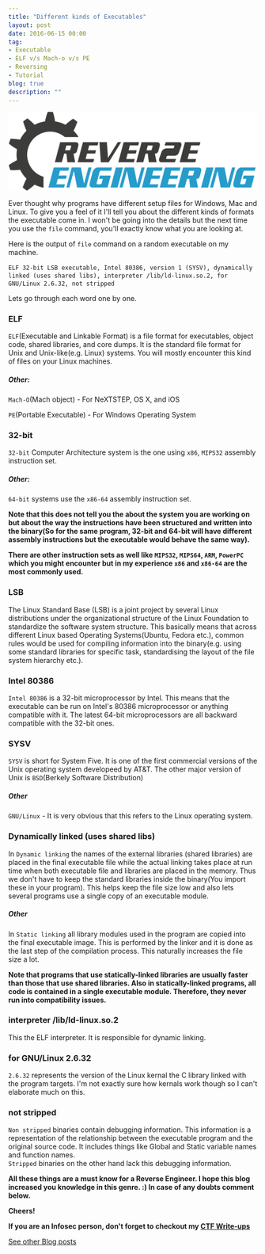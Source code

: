 ```yaml
---
title: "Different kinds of Executables"
layout: post
date: 2016-06-15 00:00
tag:
- Executable
- ELF v/s Mach-o v/s PE
- Reversing
- Tutorial
blog: true
description: ""
---
```


![Reverse Engineering](/assets/images/re.png)

Ever thought why programs have different setup files for Windows, Mac and Linux. To give you a feel of it I'll tell you about the different kinds of formats the executable come in. I won't be going into the details but the next time you use the `file` command, you'll exactly know what you are looking at.

Here is the output of `file` command on a random executable on my machine.

```
ELF 32-bit LSB executable, Intel 80386, version 1 (SYSV), dynamically linked (uses shared libs), interpreter /lib/ld-linux.so.2, for GNU/Linux 2.6.32, not stripped
```

Lets go through each word one by one.

### ELF

`ELF`(Executable and Linkable Format) is a file format for executables, object code, shared libraries, and core dumps. It is the standard file format for Unix and Unix-like(e.g. Linux) systems. You will mostly encounter this kind of files on your Linux machines.

##### Other:

`Mach-O`(Mach object) - For NeXTSTEP, OS X, and iOS

`PE`(Portable Executable) - For Windows Operating System

### 32-bit

`32-bit` Computer Architecture system is the one using `x86`, `MIPS32` assembly instruction set.

##### Other:

`64-bit` systems use the `x86-64` assembly instruction set.

**Note that this does not tell you the about the system you are working on but about the way the instructions have been structured and written into the binary(So for the same program, 32-bit and 64-bit will have different assembly instructions but the executable would behave the same way).**

**There are other instruction sets as well like `MIPS32`, `MIPS64`, `ARM`, `PowerPC` which you might encounter but in my experience `x86` and `x86-64` are the most commonly used.**

### LSB

The Linux Standard Base (LSB) is a joint project by several Linux distributions under the organizational structure of the Linux Foundation to standardize the software system structure. This basically means that across different Linux based Operating Systems(Ubuntu, Fedora etc.), common rules would be used for compiling information into the binary(e.g. using some standard libraries for specific task, standardising the layout of the file system hierarchy etc.).

### Intel 80386

`Intel 80386` is a 32-bit microprocessor by Intel. This means that the executable can be run on Intel's 80386 microprocessor or anything compatible with it. The latest 64-bit microprocessors are all backward compatible with the 32-bit ones.

### SYSV

`SYSV` is short for System Five. It is one of the first commercial versions of the Unix operating system developeed by AT&T. The other major version of Unix is `BSD`(Berkely Software Distribution)

##### Other

`GNU/Linux` - It is very obvious that this refers to the Linux operating system.

### Dynamically linked (uses shared libs)

In `Dynamic linking` the names of the external libraries (shared libraries) are placed in the final executable file while the actual linking takes place at run time when both executable file and libraries are placed in the memory. Thus we don't have to keep the standard libraries inside the binary(You import these in your program). This helps keep the file size low and also lets several programs use a single copy of an executable module.

##### Other

In `Static linking` all library modules used in the program are copied into the final executable image. This is performed by the linker and it is done as the last step of the compilation process. This naturally increases the file size a lot.

**Note that programs that use statically-linked libraries are usually faster than those that use shared libraries. Also in statically-linked programs, all code is contained in a single executable module. Therefore, they never run into compatibility issues.**

### interpreter /lib/ld-linux.so.2

This the ELF interpreter. It is responsible for dynamic linking.

### for GNU/Linux 2.6.32

`2.6.32` represents the version of the Linux kernal the C library linked with the program targets. I'm not exactly sure how kernals work though so I can't elaborate much on this.

### not stripped

`Non stripped` binaries contain debugging information. This information is a representation of the relationship between the executable program and the original source code. It includes things like Global and Static variable names and function names.<br>
`Stripped` binaries on the other hand lack this debugging information.

**All these things are a must know for a Reverse Engineer. I hope this blog increased you knowledge in this genre. :) In case of any doubts comment below.**

**Cheers!**

**If you are an Infosec person, don't forget to checkout my [CTF Write-ups](../../writeups)**

[See other Blog posts](../blog)
